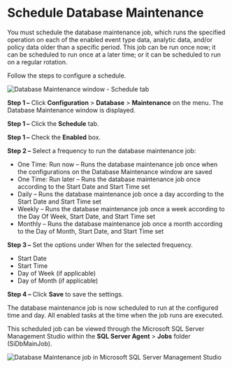 # Schedule Database Maintenance

You must schedule the database maintenance job, which runs the specified operation on each of the
enabled event type data, analytic data, and/or policy data older than a specific period. This job
can be run once now; it can be scheduled to run once at a later time; or it can be scheduled to run
on a regular rotation.

Follow the steps to configure a schedule.

![Database Maintenance window - Schedule tab](/img/product_docs/threatprevention/threatprevention/admin/configuration/databasemaintenance/schedule.webp)

**Step 1 –** Click **Configuration** > **Database** > **Maintenance** on the menu. The Database
Maintenance window is displayed.

**Step 1 –** Click the **Schedule** tab.

**Step 1 –** Check the **Enabled** box.

**Step 2 –** Select a frequency to run the database maintenance job:

- One Time: Run now – Runs the database maintenance job once when the configurations on the Database
  Maintenance window are saved
- One Time: Run later – Runs the database maintenance job once according to the Start Date and Start
  Time set
- Daily – Runs the database maintenance job once a day according to the Start Date and Start Time
  set
- Weekly – Runs the database maintenance job once a week according to the Day Of Week, Start Date,
  and Start Time set
- Monthly – Runs the database maintenance job once a month according to the Day of Month, Start
  Date, and Start Time set

**Step 3 –** Set the options under When for the selected frequency.

- Start Date
- Start Time
- Day of Week (if applicable)
- Day of Month (if applicable)

**Step 4 –** Click **Save** to save the settings.

The database maintenance job is now scheduled to run at the configured time and day. All enabled
tasks at the time when the job runs are executed.

This scheduled job can be viewed through the Microsoft SQL Server Management Studio within the **SQL
Server Agent** > **Jobs** folder (SiDbMainJob).

![Database Maintenance job in Microsoft SQL Server Management Studio](/img/product_docs/threatprevention/threatprevention/admin/configuration/databasemaintenance/dbmaintenancejob.webp)
